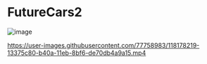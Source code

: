 # FutureCars2
 
![image](https://user-images.githubusercontent.com/77758983/118171902-1fb7b700-b402-11eb-8b84-94bdc1fadfd1.png)

https://user-images.githubusercontent.com/77758983/118178219-13375c80-b40a-11eb-8bf6-de70db4a9a15.mp4

